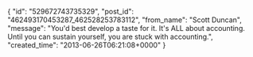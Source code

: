  {
   "id": "529672743735329",
   "post_id": "462493170453287_462528253783112",
   "from_name": "Scott Duncan",
   "message": "You'd best develop a taste for it. It's ALL about accounting. Until you can sustain yourself, you are stuck with accounting.",
   "created_time": "2013-06-26T06:21:08+0000"
 }
